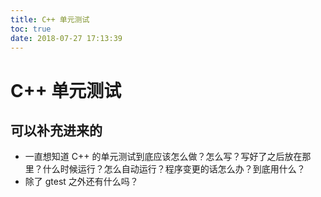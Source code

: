 ```yaml
---
title: C++ 单元测试
toc: true
date: 2018-07-27 17:13:39
---
```

# C++ 单元测试

## 可以补充进来的

- 一直想知道 C++ 的单元测试到底应该怎么做？怎么写？写好了之后放在那里？什么时候运行？怎么自动运行？程序变更的话怎么办？到底用什么？
- 除了 gtest 之外还有什么吗？
